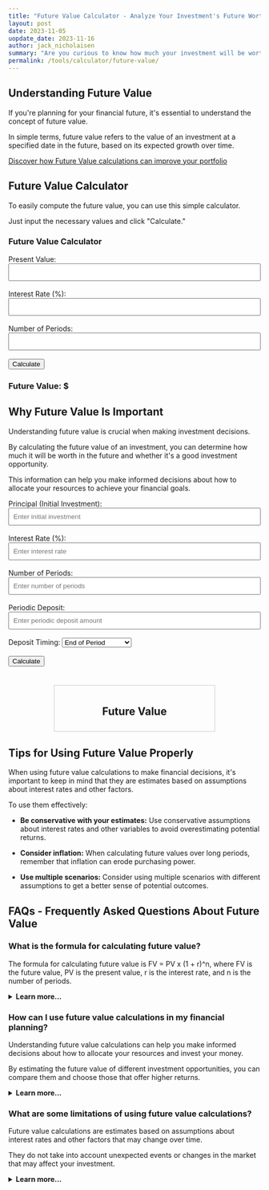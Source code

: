 ```yaml
---
title: "Future Value Calculator - Analyze Your Investment's Future Worth"
layout: post
date: 2023-11-05
uopdate_date: 2023-11-16
author: jack_nicholaisen
summary: "Are you curious to know how much your investment will be worth in the future? Our Future Value Calculator can help!" 
permalink: /tools/calculator/future-value/
---
```


## Understanding Future Value

If you're planning for your financial future, it's essential to understand the concept of future value. 

In simple terms, future value refers to the value of an investment at a specified date in the future, based on its expected growth over time.

<a href="/time-value-of-money/future-value/" target="_blank">Discover how Future Value calculations can improve your portfolio</a>

## Future Value Calculator

To easily compute the future value, you can use this simple calculator. 

Just input the necessary values and click "Calculate."

<body>
    <h3>Future Value Calculator</h3>
    <form id="fv-calculator">
        <label for="present-value">Present Value:</label>
        <input type="number" id="present-value" required><br><br>
        <label for="interest-rate">Interest Rate (%):</label>
        <input type="number" id="interest-rate" step="0.01" required><br><br>
        <label for="periods-fv">Number of Periods:</label>
        <input type="number" id="periods-fv" required><br><br>
        <button type="button" onclick="calculateFV()">Calculate</button>
    </form>
    <h3>Future Value: $<span id="result-fv"></span></h3>
    <script>
        function calculateFV() {
            const presentValue = parseFloat(document.getElementById("present-value").value);
            const interestRate = parseFloat(document.getElementById("interest-rate").value) / 100;
            const periods = parseFloat(document.getElementById("periods-fv").value);
            const futureValue = presentValue * Math.pow(1 + interestRate, periods);
            document.getElementById("result-fv").textContent = futureValue.toFixed(2);
        }
    </script>
</body>
<style>
        body {
            margin: 50px;
        }
        .calculator {
            width: 300px;
            margin: 0 auto;
        }
        .input-group {
            margin-bottom: 10px;
        }
        input[type="number"] {
            width: 100%;
            padding: 8px;
            box-sizing: border-box;
        }
        .result {
            font-weight: bold;
        }
</style>

## Why Future Value Is Important

Understanding future value is crucial when making investment decisions. 

By calculating the future value of an investment, you can determine how much it will be worth in the future and whether it's a good investment opportunity. 

This information can help you make informed decisions about how to allocate your resources to achieve your financial goals.



<script>
function calculate() {
  const principal = parseFloat(document.getElementById('principal').value);
  const interestRate = parseFloat(document.getElementById('interestRate').value) / 100;
  const periods = parseInt(document.getElementById('periods').value);
  const deposit = parseFloat(document.getElementById('deposit').value);
  const depositTiming = document.getElementById('depositTiming').value;
 

  const data = [];
  for (let i = 1; i <= periods; i++) {
    let interest = totalValue * interestRate;
    if (depositTiming === 'end') {
      totalValue += interest + deposit;
      accumulatedInterest += interest;
      accumulatedDeposits += deposit;
    } else {
      totalValue += deposit + interest;
      accumulatedInterest += interest;
      accumulatedDeposits += deposit;
    }
    data.push({
      period: i,
      principal: principal,
      accumulatedInterest: accumulatedInterest,
      accumulatedDeposits: accumulatedDeposits,
    });
  }
  // Rendering the chart
  renderChart(data);
}





<>
## How to Calculate Future Value

To calculate the future value of an investment, you need to consider several factors, including:

-   The initial amount invested

-   The interest rate or rate of return on the investment

-   The length of time until the investment matures

Using these variables, you can use a formula or an online calculator to determine the estimated future value of your investment.



<h3>Investment Calculator</h3>
<script src="https://cdn.jsdelivr.net/npm/chart.js"></script>
  <style>
    #result-box {
      width: 300px;
      margin: 20px auto;
      padding: 10px;
      border: 1px solid #ccc;
      text-align: center;
    }
    canvas {
      display: block;
      margin: 20px auto;
      max-width: 600px;
    }
    #chartContainer {
      width: 600px;
      margin: 20px auto;
    }
</style>
  </style>
</head>
<body>
  <div>
    <label for="principal">Principal (Initial Investment):</label>
  <input type="number" id="principal" placeholder="Enter initial investment" required><br><br>
  <label for="interestRate">Interest Rate (%):</label>
  <input type="number" id="interestRate" placeholder="Enter interest rate" step="0.01" required><br><br>
  <label for="periods">Number of Periods:</label>
  <input type="number" id="periods" placeholder="Enter number of periods" required><br><br>
  <label for="deposit">Periodic Deposit:</label>
  <input type="number" id="deposit" placeholder="Enter periodic deposit amount" required><br><br>
  <label for="depositTiming">Deposit Timing:</label>
  <select id="depositTiming">
  <option value="end">End of Period</option>
  <option value="start">Beginning of Period</option>
  </select><br><br>
  <button onclick="calculate()">Calculate</button><br><br>
  </div>




  <div id="chartContainer">
    <canvas id="futurevalueChart"></canvas>
  </div>


  <script src="script.js"></script>
</body>


<script src="https://cdn.jsdelivr.net/npm/chart.js"></script>


  <div id="result-box">
    <h2>Future Value</h2>
    <p id="futureValue"></p>
  </div>

  <canvas id="futurevalueChart"></canvas>






  <script>
  function calculate() {
    const principle = parseFloat(document.getElementById('principle').value);
    const interestRate = parseFloat(document.getElementById('interestRate').value) / 100;
    const periods = parseInt(document.getElementById('periods').value);
    const deposit = parseFloat(document.getElementById('deposit').value);
    const depositTiming = document.getElementById('depositTiming').value;

    let totalValue = principal;
    let accumulatedInterest = 0;
    let accumulatedDeposits = 0;


    const data = [];
    for (let i = 1; i <= periods; i++) {
      let interest = totalValue * interestRate;
      if (depositTiming === 'end') {
          totalValue += interest + deposit;
          accumulatedInterest += interest;
          accumulatedDeposits += deposit;
          totalDeposits = deposit * periods;
        } else {
          totalValue += deposit + interest;
          accumulatedInterest += interest;
          accumulatedDeposits += deposit;
          if (i !== periods) {
            totalDeposits = deposit * (periods - 1);
          } else {
            totalDeposits = deposit * periods;
          }
        }

        totalValue += interest;
        data.push({
          period: i,
          principle: PRINCIPLE,
          accumulatedInterest: accumulatedInterest,
          accumulatedDeposits: accumulatedDeposits,          
          deposits: totalDeposits,
          total: totalValue,
        });
      }


      displayResult(totalValue);
      createChart(data);
      renderChart(data);
    }

    function displayResult(value) {
      const resultBox = document.getElementById('result-box');
      const futureValueParagraph = document.getElementById('futureValue');
      futureValueParagraph.textContent = `$${value.toFixed(2)}`;
      resultBox.style.display = 'block';
    }




    function createChart(data) {
      const periods = data.map(item => item.period);
      const principles = data.map(item => item.principle);
      const interests = data.map(item => item.accumulatedInterest);
      const deposits = data.map(item => item.accumulatedDeposits);
      const totals = data.map(item => item.total);
      const ctx = document.getElementById('futurevalueChart').getContext('2d');


      const chart = new Chart(ctx, {
        type: 'bar',
        data: {
          labels: periods,
          datasets: [
            {
              label: 'Initial Principle',
              data: principles,
              backgroundColor: 'rgba(54, 162, 235, 0.5)',
            },
            {
              label: 'Accumulated Interest',
              data: interests,
              backgroundColor: 'rgba(255, 99, 132, 0.5)',
            },
            {
              label: 'Accumulated Deposits',
              data: deposits,
              backgroundColor: 'rgba(75, 192, 192, 0.5)',
            },
            {
              label: 'Total',
              data: totals,
              backgroundColor: 'rgba(153, 102, 255, 0.5)',
            },
          ],
        },
        options: {
          scales: {
            x: {
              title: {
                display: true,
                text: 'Periods',
              },
              stacked: true,
            },
            y: {
              title: {
                display: true,
                text: 'Value of Investment',
              },
              stacked: true,
            },
          },
        },
      });
    }
  </script>
</body>

## Tips for Using Future Value Properly

When using future value calculations to make financial decisions, it's important to keep in mind that they are estimates based on assumptions about interest rates and other factors. 

To use them effectively:

-   **Be conservative with your estimates:** Use conservative assumptions about interest rates and other variables to avoid overestimating potential returns.

-   **Consider inflation:** When calculating future values over long periods, remember that inflation can erode purchasing power.

-   **Use multiple scenarios:** Consider using multiple scenarios with different assumptions to get a better sense of potential outcomes.

## FAQs - Frequently Asked Questions About Future Value

<h3>What is the formula for calculating future value?</h3>
<p>The formula for calculating future value is FV = PV x (1 + r)^n, where FV is the future value, PV is the present value, r is the interest rate, and n is the number of periods.</p>
<details>
<summary><b>Learn more...</b></summary>
<br>
<p>The formula above assumes that you are making a one-time investment.</p>
<p>However, if you plan to make regular contributions to your investment over time, you can use a more complex formula that takes this into account.</p>
<p>For example, the formula for calculating future value with regular contributions is FV = PMT x \[(1 + r)^n - 1 / r] x (1 + r), where PMT is the periodic payment made to the investment.</p>
</details>

<h3>How can I use future value calculations in my financial planning?</h3>
<p>Understanding future value calculations can help you make informed decisions about how to allocate your resources and invest your money.</p>
<p>By estimating the future value of different investment opportunities, you can compare them and choose those that offer higher returns.</p>
<details>
<summary><b>Learn more...</b></summary>
<br>
<p>For example, suppose you have $10,000 to invest today and plan to leave it untouched for 20 years.</p>
<p>If you invest it in a savings account with an annual interest rate of 3%, it will grow to $18,061 after 20 years.</p>
<p>However, if you invest it in a stock market index fund with an average annual return of 8%, it will grow to $46,610 after 20 years.</p>
<p>This shows how understanding future value calculations can help you identify investments with higher potential returns.</p>
</details>

<h3>What are some limitations of using future value calculations?</h3>
<p>Future value calculations are estimates based on assumptions about interest rates and other factors that may change over time.</p>
<p>They do not take into account unexpected events or changes in the market that may affect your investment.</p>
<details>
<summary><b>Learn more...</b></summary>
<br>
<p>Additionally, future value calculations do not consider taxes or fees associated with investing.</p>
<p>For example, if you invest in a mutual fund, you may have to pay management fees or other expenses that can reduce your returns.</p>
<p>Therefore, it's important to use future value calculations as a starting point for your financial planning and to consider other factors that may affect your investments' real-world performance.</p>
</details>

